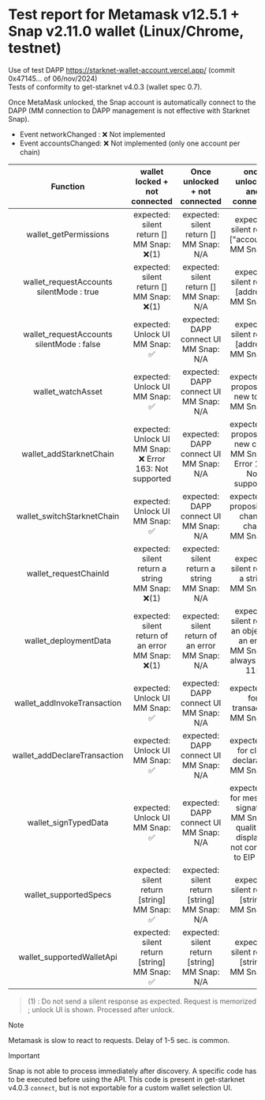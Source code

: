 # Test report for Metamask v12.5.1 + Snap v2.11.0 wallet (Linux/Chrome, testnet)

Use of test DAPP https://starknet-wallet-account.vercel.app/ (commit 0x47145... of 06/nov/2024)  
Tests of conformity to get-starknet v4.0.3 (wallet spec 0.7).

Once MetaMask unlocked, the Snap account is automatically connect to the DAPP (MM connection to DAPP management is not effective with Starknet Snap).

- Event networkChanged : ❌ Not implemented
- Event accountsChanged: ❌ Not implemented (only one account per chain)

|                    Function                    |               wallet locked + not connected                |            Once unlocked + not connected            |                                  once unlocked and connected                                  |
| :--------------------------------------------: | :--------------------------------------------------------: | :-------------------------------------------------: | :-------------------------------------------------------------------------------------------: |
|             wallet_getPermissions              |        expected: silent return []<br>MM Snap: ❌(1)         |     expected: silent return []<br>MM Snap: N/A      |                      expected: silent return ["accounts"] <br>MM Snap: ✅                      |
| wallet_requestAccounts <br> silentMode : true  |        expected: silent return []<br>MM Snap: ❌(1)         |     expected: silent return []<br>MM Snap: N/A      |                        expected: silent return [address]<br>MM Snap: ✅                        |
| wallet_requestAccounts <br> silentMode : false |             expected: Unlock UI<br>MM Snap: ✅              |      expected: DAPP connect UI<br>MM Snap: N/A      |                        expected: silent return [address]<br>MM Snap: ✅                        |
|               wallet_watchAsset                |             expected: Unlock UI<br>MM Snap: ✅              |      expected: DAPP connect UI<br>MM Snap: N/A      |                       expected: UI proposing a new token<br>MM Snap:  ✅                       |
|            wallet_addStarknetChain             | expected: Unlock UI<br>MM Snap: ❌ Error 163: Not supported |      expected: DAPP connect UI<br>MM Snap: N/A      |           expected: UI proposing a new chain<br>MM Snap: ❌ Error 163: Not supported           |
|           wallet_switchStarknetChain           |             expected: Unlock UI<br>MM Snap: ✅              |      expected: DAPP connect UI<br>MM Snap: N/A      |                     expected: UI proposing to change chain<br>MM Snap: ✅                      |
|             wallet_requestChainId              |     expected: silent return a string<br>MM Snap: ❌(1)      |  expected: silent return a string<br>MM Snap: N/A   |                        expected: silent return a string<br>MM Snap: ✅                         |
|             wallet_deploymentData              |    expected: silent return of an error<br>MM Snap: ❌(1)    | expected: silent return of an error<br>MM Snap: N/A |         expected: silent return an object or an error<br>MM Snap: ✅ always Error 115          |
|          wallet_addInvokeTransaction           |             expected: Unlock UI<br>MM Snap: ✅              |      expected: DAPP connect UI<br>MM Snap: N/A      |                          expected: UI for transaction<br>MM Snap: ✅                           |
|          wallet_addDeclareTransaction          |             expected: Unlock UI<br>MM Snap: ✅              |      expected: DAPP connect UI<br>MM Snap: N/A      |                       expected: UI for class declaration<br>MM Snap: ✅                        |
|              wallet_signTypedData              |             expected: Unlock UI<br>MM Snap: ✅              |      expected: DAPP connect UI<br>MM Snap: N/A      | expected: UI for message signature<br>MM Snap: 🔶 quality of display is not conform to EIP 712 |
|             wallet_supportedSpecs              |       expected: silent return [string]<br>MM Snap: ✅       |  expected: silent return [string]<br>MM Snap: N/A   |                        expected: silent return [string]<br>MM Snap: ✅                         |
|           wallet_supportedWalletApi            |       expected: silent return [string]<br>MM Snap: ✅       |  expected: silent return [string]<br>MM Snap: N/A   |                        expected: silent return [string] <br>MM Snap: ✅                        |

> (1) : Do not send a silent response as expected. Request is memorized ;  unlock UI is shown. Processed after unlock.

> [!NOTE]
> Metamask is slow to react to requests. Delay of 1-5 sec. is common.

> [!IMPORTANT]
> Snap is not able to process immediately after discovery. A specific code has to be executed before using the API. This code is present in get-starknet v4.0.3 `connect`, but is not exportable for a custom wallet selection UI.